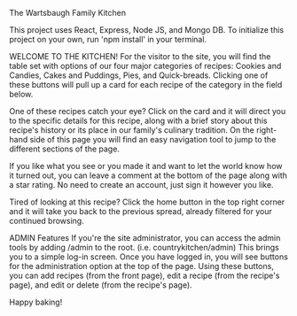 The Wartsbaugh Family Kitchen

This project uses React, Express, Node JS, and Mongo DB. To initialize this project on your own, run 'npm install' in your terminal.



WELCOME TO THE KITCHEN!
For the visitor to the site, you will find the table set with options of our four major categories of recipes: Cookies and Candies, Cakes and Puddings, Pies, and Quick-breads. Clicking one of these buttons will pull up a card for each recipe of the category in the field below.

One of these recipes catch your eye? Click on the card and it will direct you to the specific details for this recipe, along with a brief story about this recipe's history or its place in our family's culinary tradition. On the right-hand side of this page you will find an easy navigation tool to jump to the different sections of the page.

If you like what you see or you made it and want to let the world know how it turned out, you can leave a comment at the bottom of the page along with a star rating. No need to create an account, just sign it however you like.

Tired of looking at this recipe? Click the home button in the top right corner and it will take you back to the previous spread, already filtered for your continued browsing.


ADMIN Features
If you're the site administrator, you can access the admin tools by adding 
/admin to the root. (i.e. countrykitchen/admin) This brings you to a simple log-in screen. Once you have logged in, you will see buttons for the administration option at the top of the page. Using these buttons, you can add recipes (from the front page), edit a recipe (from the recipe's page), and edit or delete (from the recipe's page).

Happy baking!